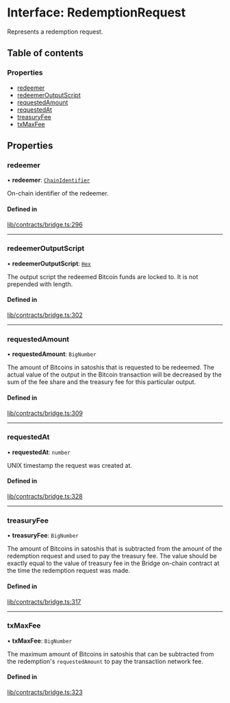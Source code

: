 # Interface: RedemptionRequest

Represents a redemption request.

## Table of contents

### Properties

- [redeemer](RedemptionRequest.md#redeemer)
- [redeemerOutputScript](RedemptionRequest.md#redeemeroutputscript)
- [requestedAmount](RedemptionRequest.md#requestedamount)
- [requestedAt](RedemptionRequest.md#requestedat)
- [treasuryFee](RedemptionRequest.md#treasuryfee)
- [txMaxFee](RedemptionRequest.md#txmaxfee)

## Properties

### redeemer

• **redeemer**: [`ChainIdentifier`](ChainIdentifier.md)

On-chain identifier of the redeemer.

#### Defined in

[lib/contracts/bridge.ts:296](https://github.com/keep-network/tbtc-v2/blob/main/typescript/src/lib/contracts/bridge.ts#L296)

___

### redeemerOutputScript

• **redeemerOutputScript**: [`Hex`](../classes/Hex.md)

The output script the redeemed Bitcoin funds are locked to. It is not
prepended with length.

#### Defined in

[lib/contracts/bridge.ts:302](https://github.com/keep-network/tbtc-v2/blob/main/typescript/src/lib/contracts/bridge.ts#L302)

___

### requestedAmount

• **requestedAmount**: `BigNumber`

The amount of Bitcoins in satoshis that is requested to be redeemed.
The actual value of the output in the Bitcoin transaction will be decreased
by the sum of the fee share and the treasury fee for this particular output.

#### Defined in

[lib/contracts/bridge.ts:309](https://github.com/keep-network/tbtc-v2/blob/main/typescript/src/lib/contracts/bridge.ts#L309)

___

### requestedAt

• **requestedAt**: `number`

UNIX timestamp the request was created at.

#### Defined in

[lib/contracts/bridge.ts:328](https://github.com/keep-network/tbtc-v2/blob/main/typescript/src/lib/contracts/bridge.ts#L328)

___

### treasuryFee

• **treasuryFee**: `BigNumber`

The amount of Bitcoins in satoshis that is subtracted from the amount of
the redemption request and used to pay the treasury fee.
The value should be exactly equal to the value of treasury fee in the Bridge
on-chain contract at the time the redemption request was made.

#### Defined in

[lib/contracts/bridge.ts:317](https://github.com/keep-network/tbtc-v2/blob/main/typescript/src/lib/contracts/bridge.ts#L317)

___

### txMaxFee

• **txMaxFee**: `BigNumber`

The maximum amount of Bitcoins in satoshis that can be subtracted from the
redemption's `requestedAmount` to pay the transaction network fee.

#### Defined in

[lib/contracts/bridge.ts:323](https://github.com/keep-network/tbtc-v2/blob/main/typescript/src/lib/contracts/bridge.ts#L323)
